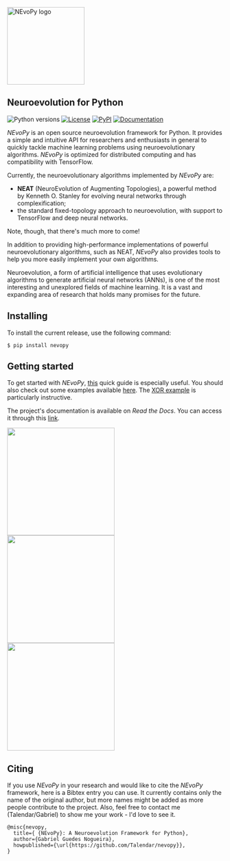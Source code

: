 <img src="https://github.com/Talendar/nevopy/blob/master/docs/imgs/nevopy.png?raw=true" width="180" alt="NEvoPy logo">

<h2> Neuroevolution for Python </h2>

![Python versions](https://img.shields.io/pypi/pyversions/nevopy)
[![License](https://img.shields.io/github/license/Talendar/nevopy)](https://github.com/Talendar/nevopy/blob/master/LICENSE)
[![PyPI](https://img.shields.io/pypi/v/nevopy)](https://pypi.org/project/nevopy/)
[![Documentation](https://img.shields.io/badge/api-reference-blue.svg)](https://nevopy.readthedocs.io/en/latest/index.html)

*NEvoPy* is an open source neuroevolution framework for Python. It provides a
simple and intuitive API for researchers and enthusiasts in general to quickly
tackle machine learning problems using neuroevolutionary algorithms. *NEvoPy* is
optimized for distributed computing and has compatibility with TensorFlow.

Currently, the neuroevolutionary algorithms implemented by *NEvoPy* are:

  * **NEAT** (NeuroEvolution of Augmenting Topologies), a powerful method by
    Kenneth O. Stanley for evolving neural networks through complexification;
  * the standard fixed-topology approach to neuroevolution, with support to
    TensorFlow and deep neural networks.

Note, though, that there's much more to come!

In addition to providing high-performance implementations of powerful
neuroevolutionary algorithms, such as NEAT, *NEvoPy* also provides tools to help
you more easily implement your own algorithms.

Neuroevolution, a form of artificial intelligence that uses evolutionary
algorithms to generate artificial neural networks (ANNs), is one of the most
interesting and unexplored fields of machine learning. It is a vast and
expanding area of research that holds many promises for the future.

<h2> Installing </h2>

To install the current release, use the following command:

```
$ pip install nevopy
```

<h2> Getting started </h2>

To get started with *NEvoPy*,
[this](https://nevopy.readthedocs.io/en/latest/nevopy_overview.html) quick
guide is especially useful. You should also check out some examples available
[here](https://github.com/Talendar/nevopy/tree/master/examples).
The [XOR example](https://colab.research.google.com/github/Talendar/nevopy/blob/master/examples/xor/nevopy_xor_example.ipynb)
is particularly instructive.

The project's documentation is available on *Read the Docs*. You can access it
through this [link](https://nevopy.readthedocs.io/en/latest/index.html).

<p>
  <img align="center" 
       src="https://github.com/Talendar/nevopy/blob/r0.1.0/docs/imgs/flappy_bird.gif?raw=true" 
       height="250"/>
  &nbsp;&nbsp;&nbsp;
  <img align="center" 
       src="https://github.com/Talendar/nevopy/blob/r0.1.0/docs/imgs/lunar_lander.gif?raw=true" 
       height="250"/>
  &nbsp;&nbsp;&nbsp;
  <img align="center" 
       src="https://github.com/Talendar/nevopy/blob/r0.1.0/docs/imgs/cart_pole.gif?raw=true" 
       height="250"/>
</p>

<h2> Citing </h2>

If you use *NEvoPy* in your research and would like to cite the *NEvoPy*
framework, here is a Bibtex entry you can use. It currently contains only the
name of the original author, but more names might be added as more people
contribute to the project. Also, feel free to contact me (Talendar/Gabriel) to
show me your work - I'd love to see it.

```
@misc{nevopy,
  title={ {NEvoPy}: A Neuroevolution Framework for Python},
  author={Gabriel Guedes Nogueira},
  howpublished={\url{https://github.com/Talendar/nevopy}},   
}
```
